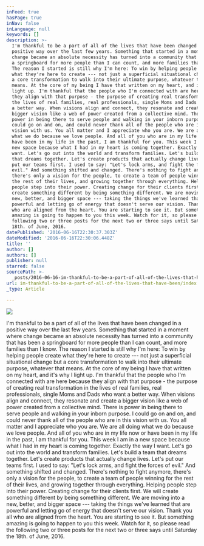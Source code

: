 ```yaml
---
inFeed: true
hasPage: true
inNav: false
inLanguage: null
keywords: []
description: >-
  I'm thankful to be a part of all of the lives that have been changed in a
  positive way over the last few years. Something that started in a moment where
  change became an absolute necessity has turned into a community that has been
  a springboard for more people than I can count, and more families than I know.
  The reason I started is still why I'm here: To win by helping people create
  what they're here to create --- not just a superficial situational change but
  a core transformation to walk into their ultimate purpose, whatever that
  means. At the core of my being I have that written on my heart, and it's why I
  light up. I'm thankful that the people who I'm connected with are here because
  they align with that purpose - the purpose of creating real transformation in
  the lives of real families, real professionals, single Moms and Dads who want
  a better way. When visions align and connect, they resonate and create a
  bigger vision like a web of power created from a collective mind. There is
  power in being there to serve people and walking in your inborn purpose. I
  could go on and on, and could never thank all of the people who are in this
  vision with us. You all matter and I appreciate who you are. We are all doing
  what we do because we love people. And all of you who are in my life now or
  have been in my life in the past, I am thankful for you. This week I am in a
  new space because what I had in my heart is coming together. Exactly the way I
  want. Let's go out into the world and transform families. Let's build a team
  that dreams together. Let's create products that actually change lives. Let's
  put our teams first. I used to say: "Let's lock arms, and fight the forces of
  evil." And something shifted and changed. There's nothing to fight anymore,
  there's only a vision for the people, to create a team of people winning for
  the rest of their lives, and growing together through everything. Helping
  people step into their power. Creating change for their clients first. We will
  create something different by being something different. We are moving into a
  new, better, and bigger space --- taking the things we've learned that are
  powerful and letting go of energy that doesn't serve our vision. Thank you all
  who are aligned from the heart. You are starting to see it. But something
  amazing is going to happen to you this week. Watch for it, so please read the
  following two or three posts for the next two or three says until Saturday the
  18th. of June, 2016.
datePublished: '2016-06-16T22:30:37.303Z'
dateModified: '2016-06-16T22:30:06.448Z'
title: ''
author: []
authors: []
publisher: null
starred: false
sourcePath: >-
  _posts/2016-06-16-im-thankful-to-be-a-part-of-all-of-the-lives-that-have-been.md
url: im-thankful-to-be-a-part-of-all-of-the-lives-that-have-been/index.html
_type: Article

---
```

![](https://the-grid-user-content.s3-us-west-2.amazonaws.com/348a33a4-1c3d-4af7-b03d-e39be89b7617.jpg)

I'm thankful to be a part of all of the lives that have been changed in a positive way over the last few years. Something that started in a moment where change became an absolute necessity has turned into a community that has been a springboard for more people than I can count, and more families than I know. The reason I started is still why I'm here: To win by helping people create what they're here to create --- not just a superficial situational change but a core transformation to walk into their ultimate purpose, whatever that means. At the core of my being I have that written on my heart, and it's why I light up. I'm thankful that the people who I'm connected with are here because they align with that purpose - the purpose of creating real transformation in the lives of real families, real professionals, single Moms and Dads who want a better way. When visions align and connect, they resonate and create a bigger vision like a web of power created from a collective mind. There is power in being there to serve people and walking in your inborn purpose. I could go on and on, and could never thank all of the people who are in this vision with us. You all matter and I appreciate who you are. We are all doing what we do because we love people. And all of you who are in my life now or have been in my life in the past, I am thankful for you. This week I am in a new space because what I had in my heart is coming together. Exactly the way I want. Let's go out into the world and transform families. Let's build a team that dreams together. Let's create products that actually change lives. Let's put our teams first. I used to say: "Let's lock arms, and fight the forces of evil." And something shifted and changed. There's nothing to fight anymore, there's only a vision for the people, to create a team of people winning for the rest of their lives, and growing together through everything. Helping people step into their power. Creating change for their clients first. We will create something different by being something different. We are moving into a new, better, and bigger space --- taking the things we've learned that are powerful and letting go of energy that doesn't serve our vision. Thank you all who are aligned from the heart. You are starting to see it. But something amazing is going to happen to you this week. Watch for it, so please read the following two or three posts for the next two or three says until Saturday the 18th. of June, 2016\.
